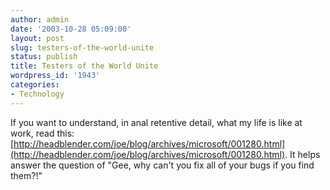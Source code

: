 ```yaml
---
author: admin
date: '2003-10-28 05:09:00'
layout: post
slug: testers-of-the-world-unite
status: publish
title: Testers of the World Unite
wordpress_id: '1943'
categories:
- Technology
---
```


If you want to understand, in anal retentive detail, what my life is
like at work, read this:
[http://headblender.com/joe/blog/archives/microsoft/001280.html](http://headblender.com/joe/blog/archives/microsoft/001280.html).
It helps answer the question of "Gee, why can't you fix all of your bugs
if you find them?!"
